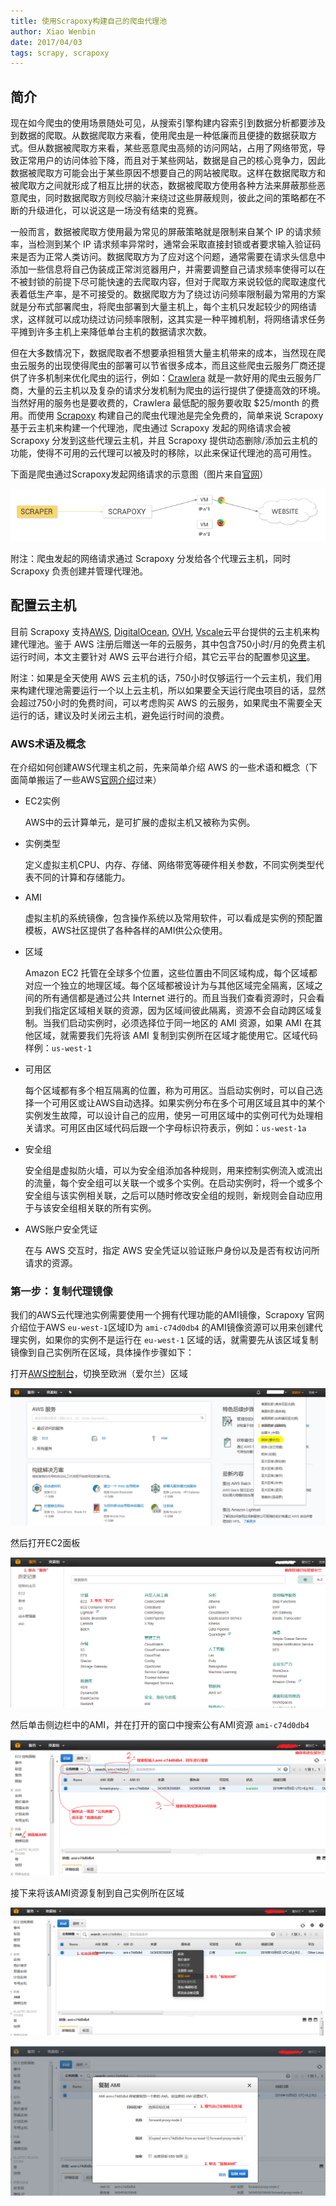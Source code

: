 ```yaml
---
title: 使用Scrapoxy构建自己的爬虫代理池
author: Xiao Wenbin
date: 2017/04/03
tags: scrapy, scrapoxy
---
```


## 简介

现在如今爬虫的使用场景随处可见，从搜索引擎构建内容索引到数据分析都要涉及到数据的爬取。从数据爬取方来看，使用爬虫是一种低廉而且便捷的数据获取方式。但从数据被爬取方来看，某些恶意爬虫高频的访问网站，占用了网络带宽，导致正常用户的访问体验下降，而且对于某些网站，数据是自己的核心竞争力，因此数据被爬取方可能会出于某些原因不想要自己的网站被爬取。这样在数据爬取方和被爬取方之间就形成了相互比拼的状态，数据被爬取方使用各种方法来屏蔽那些恶意爬虫，同时数据爬取方则绞尽脑汁来绕过这些屏蔽规则，彼此之间的策略都在不断的升级进化，可以说这是一场没有结束的竞赛。

一般而言，数据被爬取方使用最为常见的屏蔽策略就是限制来自某个 IP 的请求频率，当检测到某个 IP 请求频率异常时，通常会采取直接封锁或者要求输入验证码来是否为正常人类访问。数据爬取方为了应对这个问题，通常需要在请求头信息中添加一些信息将自己伪装成正常浏览器用户，并需要调整自己请求频率使得可以在不被封锁的前提下尽可能快速的去爬取内容，但对于爬取方来说较低的爬取速度代表着低生产率，是不可接受的。数据爬取方为了绕过访问频率限制最为常用的方案就是分布式部署爬虫，将爬虫部署到大量主机上，每个主机只发起较少的网络请求，这样就可以成功绕过访问频率限制，这其实是一种平摊机制，将网络请求任务平摊到许多主机上来降低单台主机的数据请求次数。

但在大多数情况下，数据爬取者不想要承担租赁大量主机带来的成本，当然现在爬虫云服务的出现使得爬虫的部署可以节省很多成本，而且这些爬虫云服务厂商还提供了许多机制来优化爬虫的运行，例如：[Crawlera](https://scrapinghub.com/crawlera/) 就是一款好用的爬虫云服务厂商，大量的云主机以及复杂的请求分发机制为爬虫的运行提供了便捷高效的环境。当然好用的服务也是要收费的，Crawlera 最低配的服务要收取 $25/month 的费用。而使用 [Scrapoxy](http://docs.scrapoxy.io/en/master/) 构建自己的爬虫代理池是完全免费的，简单来说 Scrapoxy 基于云主机来构建一个代理池，爬虫通过 Scrapoxy 发起的网络请求会被 Scrapoxy 分发到这些代理云主机，并且 Scrapoxy 提供动态删除/添加云主机的功能，使得不可用的云代理可以被及时的移除，以此来保证代理池的高可用性。

下面是爬虫通过Scrapoxy发起网络请求的示意图（图片来自[官网](http://docs.scrapoxy.io/en/master/_images/arch.gif)）

![](arch.gif)

附注：爬虫发起的网络请求通过 Scrapoxy 分发给各个代理云主机，同时 Scrapoxy 负责创建并管理代理池。

## 配置云主机

目前 Scrapoxy 支持[AWS](https://aws.amazon.com), [DigitalOcean](https://www.digitalocean.com), [OVH](https://www.ovh.com), [Vscale](https://vscale.io)云平台提供的云主机来构建代理池。鉴于 AWS 注册后赠送一年的云服务，其中包含750小时/月的免费主机运行时间，本文主要针对 AWS 云平台进行介绍，其它云平台的配置参见[这里](http://docs.scrapoxy.io/en/master/index.html)。

附注：如果是全天使用 AWS 云主机的话，750小时仅够运行一个云主机，我们用来构建代理池需要运行一个以上云主机，所以如果要全天运行爬虫项目的话，显然会超过750小时的免费时间，可以考虑购买 AWS 的云服务，如果爬虫不需要全天运行的话，建议及时关闭云主机，避免运行时间的浪费。

### AWS术语及概念

在介绍如何创建AWS代理主机之前，先来简单介绍 AWS 的一些术语和概念（下面简单搬运了一些AWS[官网介绍](http://docs.aws.amazon.com/zh_cn/AWSEC2/latest/UserGuide/concepts.html)过来）

* EC2实例

  AWS中的云计算单元，是可扩展的虚拟主机又被称为实例。

* 实例类型

  定义虚拟主机CPU、内存、存储、网络带宽等硬件相关参数，不同实例类型代表不同的计算和存储能力。

* AMI

  虚拟主机的系统镜像，包含操作系统以及常用软件，可以看成是实例的预配置模板，AWS社区提供了各种各样的AMI供公众使用。

* 区域

  Amazon EC2 托管在全球多个位置，这些位置由不同区域构成，每个区域都对应一个独立的地理区域。每个区域都被设计为与其他区域完全隔离，区域之间的所有通信都是通过公共 Internet 进行的。而且当我们查看资源时，只会看到我们指定区域相关联的资源，因为区域间彼此隔离，资源不会自动跨区域复制。当我们启动实例时，必须选择位于同一地区的 AMI 资源，如果 AMI 在其他区域，就需要我们先将该 AMI 复制到实例所在区域才能使用它。区域代码样例：`us-west-1`

* 可用区

  每个区域都有多个相互隔离的位置，称为可用区。当启动实例时，可以自己选择一个可用区或让AWS自动选择。如果实例分布在多个可用区域且其中的某个实例发生故障，可以设计自己的应用，使另一可用区域中的实例可代为处理相关请求。可用区由区域代码后跟一个字母标识符表示，例如：`us-west-1a`

* 安全组

  安全组是虚拟防火墙，可以为安全组添加各种规则，用来控制实例流入或流出的流量，每个安全组可以关联一个或多个实例。在启动实例时，将一个或多个安全组与该实例相关联，之后可以随时修改安全组的规则，新规则会自动应用于与该安全组相关联的所有实例。

* AWS账户安全凭证

  在与 AWS 交互时，指定 AWS 安全凭证以验证账户身份以及是否有权访问所请求的资源。

### 第一步：复制代理镜像

我们的AWS云代理池实例需要使用一个拥有代理功能的AMI镜像，Scrapoxy 官网介绍位于AWS `eu-west-1`区域ID为 `ami-c74d0db4` 的AMI镜像资源可以用来创建代理实例，如果你的实例不是运行在 `eu-west-1` 区域的话，就需要先从该区域复制镜像到自己实例所在区域，具体操作步骤如下：

打开[AWS控制台](https://console.aws.amazon.com/)，切换至欧洲（爱尔兰）区域

![](region.png)



然后打开EC2面板

![](ec2.png)

然后单击侧边栏中的AMI，并在打开的窗口中搜索公有AMI资源 `ami-c74d0db4`

![](ami.png)

接下来将该AMI资源复制到自己实例所在区域

![](copy_ami.png)

![](copy_ami_region.png)



